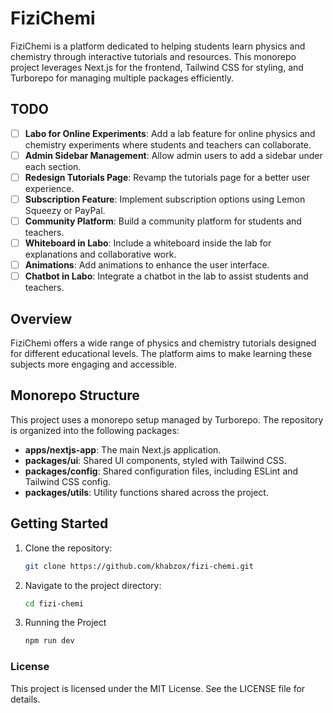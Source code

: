 # FiziChemi

FiziChemi is a platform dedicated to helping students learn physics and chemistry through interactive tutorials and resources. This monorepo project leverages Next.js for the frontend, Tailwind CSS for styling, and Turborepo for managing multiple packages efficiently.

## TODO

- [ ] **Labo for Online Experiments**: Add a lab feature for online physics and chemistry experiments where students and teachers can collaborate.
- [ ] **Admin Sidebar Management**: Allow admin users to add a sidebar under each section.
- [ ] **Redesign Tutorials Page**: Revamp the tutorials page for a better user experience.
- [ ] **Subscription Feature**: Implement subscription options using Lemon Squeezy or PayPal.
- [ ] **Community Platform**: Build a community platform for students and teachers.
- [ ] **Whiteboard in Labo**: Include a whiteboard inside the lab for explanations and collaborative work.
- [ ] **Animations**: Add animations to enhance the user interface.
- [ ] **Chatbot in Labo**: Integrate a chatbot in the lab to assist students and teachers.

## Overview

FiziChemi offers a wide range of physics and chemistry tutorials designed for different educational levels. The platform aims to make learning these subjects more engaging and accessible.

## Monorepo Structure

This project uses a monorepo setup managed by Turborepo. The repository is organized into the following packages:

- **apps/nextjs-app**: The main Next.js application.
- **packages/ui**: Shared UI components, styled with Tailwind CSS.
- **packages/config**: Shared configuration files, including ESLint and Tailwind CSS config.
- **packages/utils**: Utility functions shared across the project.

## Getting Started


1. Clone the repository:

   ```bash
   git clone https://github.com/khabzox/fizi-chemi.git
   ```

2. Navigate to the project directory:

    ```bash
    cd fizi-chemi
    ```
    
3. Running the Project

    ```bash
    npm run dev
    ```

### License

This project is licensed under the MIT License. See the LICENSE file for details.
